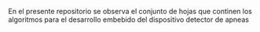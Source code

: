 En el presente repositorio se observa el conjunto de hojas que continen los algoritmos para el desarrollo embebido del dispositivo detector de apneas